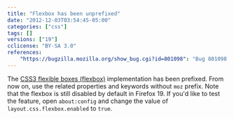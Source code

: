 ```yaml
---
title: "Flexbox has been unprefixed"
date: "2012-12-03T03:54:45-05:00"
categories: ["css"]
tags: []
versions: ["19"]
cclicense: "BY-SA 3.0"
references:
    "https://bugzilla.mozilla.org/show_bug.cgi?id=801098": "Bug 801098 – Unprefix CSS3 flexbox"
---
```

The [CSS3 flexible boxes (flexbox)](https://developer.mozilla.org/en-US/docs/Web/Guide/CSS/Flexible_boxes) implementation has been prefixed. From now on, use the related properties and keywords without `moz` prefix. Note that the flexbox is still disabled by default in Firefox 19. If you'd like to test the feature, open `about:config` and change the value of `layout.css.flexbox.enabled` to `true`.
